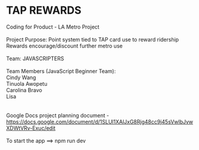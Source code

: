 # TAP REWARDS 

Coding for Product - LA Metro Project
<br><br>
Project Purpose:
Point system tied to TAP card use to reward ridership
Rewards encourage/discount further metro use
<br><br>
Team: JAVASCRIPTERS
<br><br>
Team Members (JavaScript Beginner Team):<br>
    Cindy Wang<br>
    Tinuola Awopetu<br>
    Carolina Bravo<br>
    Lisa<br>
<br><br>
Google Docs project planning document - https://docs.google.com/document/d/1SLUl1XAlJxG8Rjg48cc9j45sVwlbJvwXDWtVRv-Exuc/edit
<br><br>
To start the app ==> npm run dev